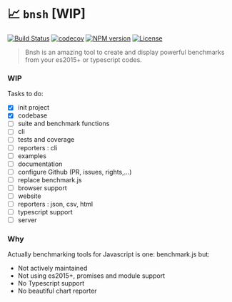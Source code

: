 # 📈 `bnsh` [WIP]

[![Build Status][travis-image]][travis-url]
[![codecov][codecov-image]][codecov-url]
[![NPM version][npm-image]][npm-url]
[![License][license-image]][license-url]

[travis-image]: https://travis-ci.com/mikbry/bnsh.svg?branch=master
[travis-url]: https://travis-ci.com/mikbry/bnsh
[codecov-image]: https://codecov.io/gh/mikbry/bnsh/branch/master/graph/badge.svg?token=K4P0vnM5fh
[codecov-url]: https://codecov.io/gh/mikbry/bnsh
[npm-image]: https://img.shields.io/npm/v/bnsh.svg
[npm-url]: https://npmjs.org/package/bnsh
[license-image]: https://img.shields.io/npm/l/bnsh.svg
[License-url]:./LICENSE

> Bnsh is an amazing tool to create and display powerful benchmarks from your es2015+ or typescript codes.

### WIP
Tasks to do:
- [x] init project
- [x] codebase
- [ ] suite and benchmark functions
- [ ] cli
- [ ] tests and coverage
- [ ] reporters : cli
- [ ] examples
- [ ] documentation
- [ ] configure Github (PR, issues,  rights,...)
- [ ] replace benchmark.js
- [ ] browser support
- [ ] website
- [ ] reporters : json, csv, html
- [ ] typescript support
- [ ] server

### Why
Actually benchmarking tools for Javascript is one: benchmark.js but:
- Not actively maintained
- Not using es2015+, promises and module support
- No Typescript support
- No beautiful chart reporter 